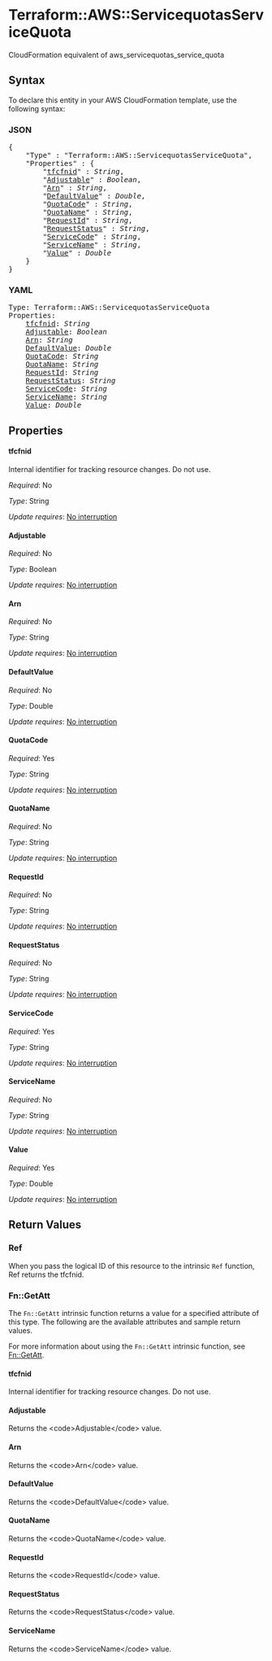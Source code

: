 # Terraform::AWS::ServicequotasServiceQuota

CloudFormation equivalent of aws_servicequotas_service_quota

## Syntax

To declare this entity in your AWS CloudFormation template, use the following syntax:

### JSON

<pre>
{
    "Type" : "Terraform::AWS::ServicequotasServiceQuota",
    "Properties" : {
        "<a href="#tfcfnid" title="tfcfnid">tfcfnid</a>" : <i>String</i>,
        "<a href="#adjustable" title="Adjustable">Adjustable</a>" : <i>Boolean</i>,
        "<a href="#arn" title="Arn">Arn</a>" : <i>String</i>,
        "<a href="#defaultvalue" title="DefaultValue">DefaultValue</a>" : <i>Double</i>,
        "<a href="#quotacode" title="QuotaCode">QuotaCode</a>" : <i>String</i>,
        "<a href="#quotaname" title="QuotaName">QuotaName</a>" : <i>String</i>,
        "<a href="#requestid" title="RequestId">RequestId</a>" : <i>String</i>,
        "<a href="#requeststatus" title="RequestStatus">RequestStatus</a>" : <i>String</i>,
        "<a href="#servicecode" title="ServiceCode">ServiceCode</a>" : <i>String</i>,
        "<a href="#servicename" title="ServiceName">ServiceName</a>" : <i>String</i>,
        "<a href="#value" title="Value">Value</a>" : <i>Double</i>
    }
}
</pre>

### YAML

<pre>
Type: Terraform::AWS::ServicequotasServiceQuota
Properties:
    <a href="#tfcfnid" title="tfcfnid">tfcfnid</a>: <i>String</i>
    <a href="#adjustable" title="Adjustable">Adjustable</a>: <i>Boolean</i>
    <a href="#arn" title="Arn">Arn</a>: <i>String</i>
    <a href="#defaultvalue" title="DefaultValue">DefaultValue</a>: <i>Double</i>
    <a href="#quotacode" title="QuotaCode">QuotaCode</a>: <i>String</i>
    <a href="#quotaname" title="QuotaName">QuotaName</a>: <i>String</i>
    <a href="#requestid" title="RequestId">RequestId</a>: <i>String</i>
    <a href="#requeststatus" title="RequestStatus">RequestStatus</a>: <i>String</i>
    <a href="#servicecode" title="ServiceCode">ServiceCode</a>: <i>String</i>
    <a href="#servicename" title="ServiceName">ServiceName</a>: <i>String</i>
    <a href="#value" title="Value">Value</a>: <i>Double</i>
</pre>

## Properties

#### tfcfnid

Internal identifier for tracking resource changes. Do not use.

_Required_: No

_Type_: String

_Update requires_: [No interruption](https://docs.aws.amazon.com/AWSCloudFormation/latest/UserGuide/using-cfn-updating-stacks-update-behaviors.html#update-no-interrupt)

#### Adjustable

_Required_: No

_Type_: Boolean

_Update requires_: [No interruption](https://docs.aws.amazon.com/AWSCloudFormation/latest/UserGuide/using-cfn-updating-stacks-update-behaviors.html#update-no-interrupt)

#### Arn

_Required_: No

_Type_: String

_Update requires_: [No interruption](https://docs.aws.amazon.com/AWSCloudFormation/latest/UserGuide/using-cfn-updating-stacks-update-behaviors.html#update-no-interrupt)

#### DefaultValue

_Required_: No

_Type_: Double

_Update requires_: [No interruption](https://docs.aws.amazon.com/AWSCloudFormation/latest/UserGuide/using-cfn-updating-stacks-update-behaviors.html#update-no-interrupt)

#### QuotaCode

_Required_: Yes

_Type_: String

_Update requires_: [No interruption](https://docs.aws.amazon.com/AWSCloudFormation/latest/UserGuide/using-cfn-updating-stacks-update-behaviors.html#update-no-interrupt)

#### QuotaName

_Required_: No

_Type_: String

_Update requires_: [No interruption](https://docs.aws.amazon.com/AWSCloudFormation/latest/UserGuide/using-cfn-updating-stacks-update-behaviors.html#update-no-interrupt)

#### RequestId

_Required_: No

_Type_: String

_Update requires_: [No interruption](https://docs.aws.amazon.com/AWSCloudFormation/latest/UserGuide/using-cfn-updating-stacks-update-behaviors.html#update-no-interrupt)

#### RequestStatus

_Required_: No

_Type_: String

_Update requires_: [No interruption](https://docs.aws.amazon.com/AWSCloudFormation/latest/UserGuide/using-cfn-updating-stacks-update-behaviors.html#update-no-interrupt)

#### ServiceCode

_Required_: Yes

_Type_: String

_Update requires_: [No interruption](https://docs.aws.amazon.com/AWSCloudFormation/latest/UserGuide/using-cfn-updating-stacks-update-behaviors.html#update-no-interrupt)

#### ServiceName

_Required_: No

_Type_: String

_Update requires_: [No interruption](https://docs.aws.amazon.com/AWSCloudFormation/latest/UserGuide/using-cfn-updating-stacks-update-behaviors.html#update-no-interrupt)

#### Value

_Required_: Yes

_Type_: Double

_Update requires_: [No interruption](https://docs.aws.amazon.com/AWSCloudFormation/latest/UserGuide/using-cfn-updating-stacks-update-behaviors.html#update-no-interrupt)

## Return Values

### Ref

When you pass the logical ID of this resource to the intrinsic `Ref` function, Ref returns the tfcfnid.

### Fn::GetAtt

The `Fn::GetAtt` intrinsic function returns a value for a specified attribute of this type. The following are the available attributes and sample return values.

For more information about using the `Fn::GetAtt` intrinsic function, see [Fn::GetAtt](https://docs.aws.amazon.com/AWSCloudFormation/latest/UserGuide/intrinsic-function-reference-getatt.html).

#### tfcfnid

Internal identifier for tracking resource changes. Do not use.

#### Adjustable

Returns the &lt;code&gt;Adjustable&lt;/code&gt; value.

#### Arn

Returns the &lt;code&gt;Arn&lt;/code&gt; value.

#### DefaultValue

Returns the &lt;code&gt;DefaultValue&lt;/code&gt; value.

#### QuotaName

Returns the &lt;code&gt;QuotaName&lt;/code&gt; value.

#### RequestId

Returns the &lt;code&gt;RequestId&lt;/code&gt; value.

#### RequestStatus

Returns the &lt;code&gt;RequestStatus&lt;/code&gt; value.

#### ServiceName

Returns the &lt;code&gt;ServiceName&lt;/code&gt; value.

